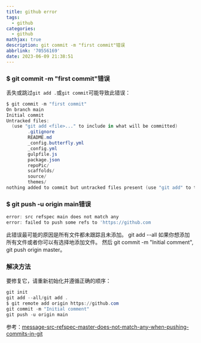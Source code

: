 ```yaml
---
title: github error
tags:
  - github
categories:
  - github
mathjax: true
description: git commit -m "first commit"错误
abbrlink: '70556169'
date: 2023-06-09 21:38:51
---
```

### $ git commit -m "first commit"错误
丢失或跳过`git add .`或`git commit`可能导致此错误：
```powershell
$ git commit -m "first commit"
On branch main
Initial commit
Untracked files:
  (use "git add <file>..." to include in what will be committed)
        .gitignore
        README.md
        _config.butterfly.yml
        _config.yml
        gulpfile.js
        package.json
        repoPic/
        scaffolds/
        source/
        themes/
nothing added to commit but untracked files present (use "git add" to track)
```
### $ git push -u origin main错误

```powershell
error: src refspec main does not match any
error: failed to push some refs to 'https://github.com
```
此错误最可能的原因是所有文件都未跟踪且未添加。 git add --all 如果你想添加所有文件或者你可以有选择地添加文件。 然后 git commit -m "Initial comment", git push origin master。
### 解决方法
要修复它，请重新初始化并遵循正确的顺序：
```powershell
git init
git add --all/git add .
$ git remote add origin https://github.com
git commit -m "Initial comment"
git push -u origin main
```

参考：[message-src-refspec-master-does-not-match-any-when-pushing-commits-in-git](https://stackoverflow.com/questions/4181861/message-src-refspec-master-does-not-match-any-when-pushing-commits-in-git)
